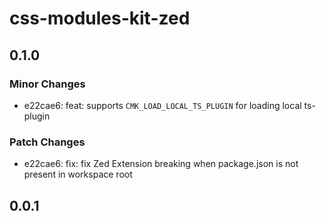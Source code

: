 # css-modules-kit-zed

## 0.1.0

### Minor Changes

- e22cae6: feat: supports `CMK_LOAD_LOCAL_TS_PLUGIN` for loading local ts-plugin

### Patch Changes

- e22cae6: fix: fix Zed Extension breaking when package.json is not present in workspace root

## 0.0.1
